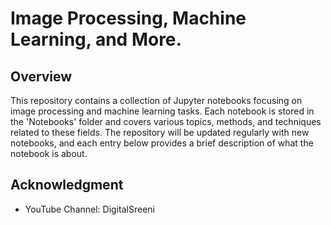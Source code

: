 # Image Processing, Machine Learning, and More.

## Overview
This repository contains a collection of Jupyter notebooks focusing on image processing and machine learning tasks. Each notebook is stored in the 'Notebooks' folder and covers various topics, methods, and techniques related to these fields. The repository will be updated regularly with new notebooks, and each entry below provides a brief description of what the notebook is about.

## Acknowledgment
- YouTube Channel: DigitalSreeni
